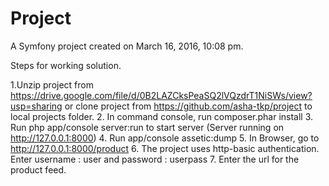 Project
=======

A Symfony project created on March 16, 2016, 10:08 pm.

Steps for working solution.

1.Unzip project from https://drive.google.com/file/d/0B2LAZCksPeaSQ2lVQzdrT1NiSWs/view?usp=sharing
 or clone project from https://github.com/asha-tkp/project to local projects folder.
2. In command console, run composer.phar install
3. Run php app/console server:run to start server	(Server running on http://127.0.0.1:8000)
4. Run app/console assetic:dump 
5. In Browser, go to http://127.0.0.1:8000/product
6. The project uses http-basic authentication. Enter username : user and password : userpass
7. Enter the url for the product feed.